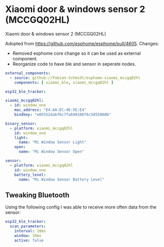 # Xiaomi door &amp; windows sensor 2 (MCCGQ02HL)

Xiaomi door &amp; windows sensor 2 (MCCGQ02HL)

Adopted from <https://github.com/esphome/esphome/pull/4605>. Changes:

- Removed esphome core change so it can be used as external component.
- Reorganize code to have ble and sensor in seperate nodes.

```yaml
external_components:
  - source: github://Fabian-Schmidt/esphome-xiaomi_mccgq02hl
    components: [ xiaomi_ble, xiaomi_mccgq02hl ]

esp32_ble_tracker:

xiaomi_mccgq02hl:
  - id: window_one
    mac_address: "E4:AA:EC:4E:5E:E4"
    bindkey: "e05552dabf6c7fa69010076c5855060b"

binary_sensor:
  - platform: xiaomi_mccgq02hl
    id: window_one
    light:
      name: "Mi Window Sensor Light"
    open:
      name: "Mi Window Sensor Open"

sensor:
  - platform: xiaomi_mccgq02hl
    id: window_one
    battery_level:
      name: "Mi Window Sensor Battery Level"
```

## Tweaking Bluetooth

Using the following config I was able to receive more often data from the sensor:

```yaml
esp32_ble_tracker:
  scan_parameters:
    interval: 10ms
    window: 10ms
    active: false
```
